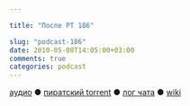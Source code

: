 ```yaml
---

title: "После РТ 186"

slug: "podcast-186"
date: 2010-05-08T14:05:00+03:00
comments: true
categories: podcast
---
```

[аудио](http://cdn.radio-t.com/rt186post.mp3) ● [пиратский torrent](http://pirates.radio-t.com/torrents/rt186post.mp3.torrent) ● [лог чата](http://chat.radio-t.com/logs/radio-t-186.html) ● [wiki](http://wiki.radio-t.com/%D0%9F%D0%BE%D1%81%D0%BB%D0%B5_%D0%A0%D0%A2_186)<audio src="http://cdn.radio-t.com/rt186post.mp3" preload="none">
